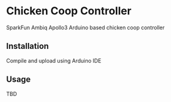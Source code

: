 # Chicken Coop Controller 
SparkFun Ambiq Apollo3 Arduino based chicken coop controller 



## Installation
Compile and upload using Arduino IDE 

## Usage
TBD
